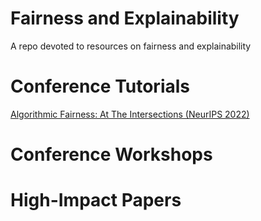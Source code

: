 # Fairness and Explainability
A repo devoted to resources on fairness and explainability

# Conference Tutorials

[Algorithmic Fairness: At The Intersections (NeurIPS 2022)](https://neurips.cc/virtual/2022/tutorial/55815)

# Conference Workshops

# High-Impact Papers

